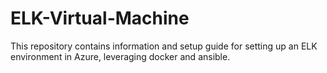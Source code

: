 # ELK-Virtual-Machine
This repository contains information and setup guide for setting up an ELK environment in Azure, leveraging docker and ansible.
